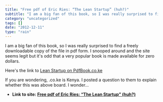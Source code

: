 ```yaml
---
title: "Free pdf of Eric Ries: “The Lean Startup” (huh?)"
subtitle: "I am a big fan of this book, so I was really surprised to find a freely"
category: "uncategorized"
tags: []
date: "2012-12-11"
type: "rain"
---
```

I am a big fan of this book, so I was really surprised to find a freely
downloadable copy of the file in pdf form. I snooped around and the site seems
legit but it's odd that a very popular book is made available for zero
dollars.

Here's the link to [Lean Startup on
PdfBook.co.ke](<http://pdfbook.co.ke/details.php?title=The%20Lean%20Startup&author=Eric%20Ries&category=Business&eid=3117&type=Book>)

If you are wondering, .co.ke is Kenya. I posted a question to them to explain
whether this was above board. I wonder…


* **Link to site:** **[Free pdf of Eric Ries: “The Lean Startup” (huh?)](None)**